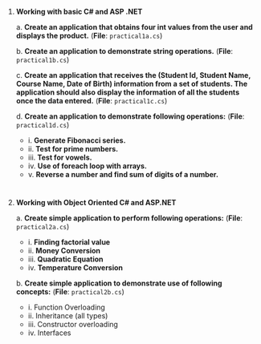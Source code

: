 1. **Working with basic C# and ASP .NET**

   a. **Create an application that obtains four int values from the user and displays the product.** (**File**: `practical1a.cs`)

   b. **Create an application to demonstrate string operations.** (**File**: `practical1b.cs`)

   c. **Create an application that receives the (Student Id, Student Name, Course Name, Date of Birth) information from a set of students. The application should also display the information of all the students once the data entered.** (**File**: `practical1c.cs`)

   d. **Create an application to demonstrate following operations:** (**File**: `practical1d.cs`)
   
      - i. **Generate Fibonacci series.**
      - ii. **Test for prime numbers.**
      - iii. **Test for vowels.**
      - iv. **Use of foreach loop with arrays.**
      - v. **Reverse a number and find sum of digits of a number.**

#

2. **Working with Object Oriented C# and ASP.NET**

   a. **Create simple application to perform following operations:** (**File**: `practical2a.cs`)
     - i. **Finding factorial value**
     - ii. **Money Conversion**
     - iii. **Quadratic Equation**
     - iv. **Temperature Conversion**
  

   b. **Create simple application to demonstrate use of following concepts:** (**File**: `practical2b.cs`)
      - i. Function Overloading
      - ii. Inheritance (all types)
      - iii. Constructor overloading
      - iv. Interfaces
